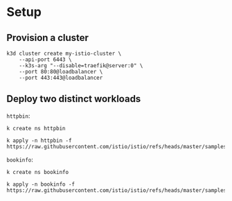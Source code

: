 # Setup

## Provision a cluster

```shell
k3d cluster create my-istio-cluster \
    --api-port 6443 \
    --k3s-arg "--disable=traefik@server:0" \
    --port 80:80@loadbalancer \
    --port 443:443@loadbalancer
```

## Deploy two distinct workloads

`httpbin`:

```shell
k create ns httpbin
```

```shell
k apply -n httpbin -f https://raw.githubusercontent.com/istio/istio/refs/heads/master/samples/httpbin/httpbin.yaml
```

`bookinfo`:

```shell
k create ns bookinfo
```

```shell
k apply -n bookinfo -f https://raw.githubusercontent.com/istio/istio/refs/heads/master/samples/bookinfo/platform/kube/bookinfo.yaml
```
